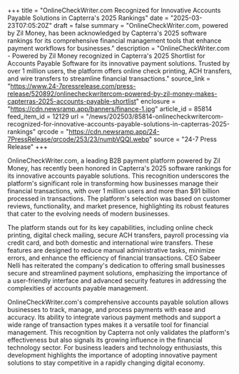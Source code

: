 +++
title = "OnlineCheckWriter.com Recognized for Innovative Accounts Payable Solutions in Capterra's 2025 Rankings"
date = "2025-03-23T07:05:20Z"
draft = false
summary = "OnlineCheckWriter.com, powered by Zil Money, has been acknowledged by Capterra's 2025 software rankings for its comprehensive financial management tools that enhance payment workflows for businesses."
description = "OnlineCheckWriter.com - Powered by Zil Money recognized in Capterra's 2025 Shortlist for Accounts Payable Software for its innovative payment solutions. Trusted by over 1 million users, the platform offers online check printing, ACH transfers, and wire transfers to streamline financial transactions."
source_link = "https://www.24-7pressrelease.com/press-release/520892/onlinecheckwritercom-powered-by-zil-money-makes-capterras-2025-accounts-payable-shortlist"
enclosure = "https://cdn.newsramp.app/banners/finance-1.jpg"
article_id = 85814
feed_item_id = 12129
url = "/news/202503/85814-onlinecheckwritercom-recognized-for-innovative-accounts-payable-solutions-in-capterras-2025-rankings"
qrcode = "https://cdn.newsramp.app/24-7PressRelease/qrcode/253/23/numbVQQl.webp"
source = "24-7 Press Release"
+++

<p>OnlineCheckWriter.com, a leading B2B payment platform powered by Zil Money, has recently been honored in Capterra's 2025 software rankings for its innovative accounts payable solutions. This recognition underscores the platform's significant role in transforming how businesses manage their financial transactions, with over 1 million users and more than $91 billion processed in transactions. The platform's selection was based on customer reviews, functionality, and market presence, highlighting its robust features that cater to the evolving needs of modern businesses.</p><p>The platform stands out for its key capabilities, including online check printing, digital check mailing, secure ACH transfers, payroll processing via credit card, and both domestic and international wire transfers. These features are designed to reduce manual administrative tasks, minimize errors, and enhance the efficiency of financial transactions. CEO Sabeer Nelli has reiterated the company's dedication to offering small businesses secure and streamlined payment solutions, emphasizing the importance of a user-friendly interface and advanced security features in addressing the complexities of accounts payable management.</p><p>OnlineCheckWriter.com's comprehensive accounts payable solution allows businesses to track, manage, and process payments with ease and accuracy. Its ability to integrate various payment methods and support a wide range of transaction types makes it a versatile tool for financial management. This recognition by Capterra not only validates the platform's effectiveness but also signals its growing influence in the financial technology sector. For business leaders and technology enthusiasts, this development highlights the importance of adopting innovative payment solutions to stay competitive in a rapidly changing digital economy.</p>